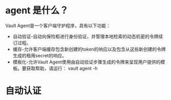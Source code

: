 # agent 是什么？
Vault Agent是一个客户端守护程序，具有以下功能：

- 自动验证-自动向保险柜进行身份验证，并管理本地检索的动态机密的令牌续订过程。
- 缓存-允许客户端缓存包含新创建的token的响应以及包含从这些新创建的令牌生成的租用secret的响应。
- 模板化-允许Vault Agent使用由自动验证步骤生成的令牌来呈现用户提供的模板。要获取帮助，请运行：
vault agent -h

# 自动认证